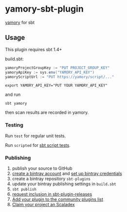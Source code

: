 # yamory-sbt-plugin

[yamory](https://yamory.io/) for sbt

## Usage

This plugin requires sbt 1.4+

build.sbt:

```sbt
yamoryProjectGroupKey := "PUT PROJECT_GROUP_KEY"
yamoryApiKey := sys.env("YAMORY_API_KEY")
yamoryScriptUrl := "PUT https://yamory/script/..."
```

```.envrc:shell
export YAMORY_API_KEY="PUT YOUR YAMORY_API_KEY"
```

and run

```shell
sbt yamory
```

then scan results are recorded in yamory.

### Testing

Run `test` for regular unit tests.

Run `scripted` for [sbt script tests](http://www.scala-sbt.org/1.x/docs/Testing-sbt-plugins.html).

### Publishing

1. publish your source to GitHub
2. [create a bintray account](https://bintray.com/signup/index) and [set up bintray credentials](https://github.com/sbt/sbt-bintray#publishing)
3. create a bintray repository `sbt-plugins` 
4. update your bintray publishing settings in `build.sbt`
5. `sbt publish`
6. [request inclusion in sbt-plugin-releases](https://bintray.com/sbt/sbt-plugin-releases)
7. [Add your plugin to the community plugins list](https://github.com/sbt/website#attention-plugin-authors)
8. [Claim your project an Scaladex](https://github.com/scalacenter/scaladex-contrib#claim-your-project)
